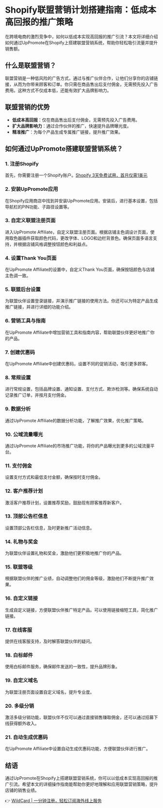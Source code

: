# Shopify联盟营销计划搭建指南：低成本高回报的推广策略

在跨境电商的激烈竞争中，如何以低成本实现高回报的推广引流？本文将详细介绍如何通过UpPromote在Shopify上搭建联盟营销系统，帮助你轻松吸引流量并提升销售额。

## 什么是联盟营销？

联盟营销是一种低风险的广告方式，通过与推广伙伴合作，让他们分享你的店铺链接，从而为你带来顾客和订单。你只需在商品售出后支付佣金，无需预先投入广告费用。这种方式不仅成本低，还能有效扩大品牌影响力。

## 联盟营销的优势

- **低成本高回报**：仅在商品售出后支付佣金，无需预先投入广告费用。
- **扩大品牌影响力**：通过合作伙伴的推广，快速提升品牌曝光度。
- **精准推广**：为每个产品生成专属推广链接，提升推广效果。

## 如何通过UpPromote搭建联盟营销系统？

### 1. 注册Shopify

首先，你需要注册一个Shopify账户。[Shopify 3天免费试用，首月仅需1美元](https://bit.ly/3Xq89AJ)

### 2. 安装UpPromote应用

在Shopify应用商店中找到并安装UpPromote应用。安装后，进行基本设置，包括导航栏的PIN功能、子路径设置等。

### 3. 自定义联盟注册页面

进入UpPromote Affiliate，自定义联盟注册页面。根据店铺主色调设计页面，使用取色器插件获取颜色代码，更改字体、LOGO和边栏背景色。确保页面多语言支持，并根据店铺风格调整按钮颜色和利益点。

### 4. 设置Thank You页面

在UpPromote Affiliate的设置中，自定义Thank You页面，确保按钮颜色与店铺主色调一致。

### 5. 联盟后台设置

为联盟伙伴设置登录链接，并演示推广链接的使用方法。你还可以为特定产品生成推广链接，并进行详细的功能介绍。

### 6. 营销工具与指南

在UpPromote Affiliate中增加营销工具和指南内容，帮助联盟伙伴更好地推广你的产品。

### 7. 创建优惠码

在UpPromote Affiliate中创建优惠码，设置不同的促销活动，吸引更多顾客。

### 8. 常规设置

进行常规设置，包括品牌设置、通知设置、支付方式、欺诈检测等。确保系统自动记录推广订单，并按月支付佣金。

### 9. 数据分析

通过UpPromote Affiliate的数据分析功能，了解推广效果，优化推广策略。

### 10. 公域流量曝光

通过UpPromote Affiliate的市场推广功能，将你的产品曝光到更多的公域流量平台。

### 11. 支付佣金

设置支付方式和最低支付金额，确保按时支付佣金。

### 12. 客户推荐计划

激活客户推荐计划，设置推荐奖励，鼓励现有顾客推荐新客户。

### 13. 顶部公告栏信息

设置顶部公告栏信息，及时更新推广活动信息。

### 14. 礼物与奖金

为联盟伙伴设置礼物和奖金，激励他们更积极地推广你的产品。

### 15. 联盟等级

根据联盟伙伴的推广业绩，自动调整他们的佣金等级，激励他们不断提升推广效果。

### 16. 自定义链接

生成自定义链接，方便联盟伙伴推广特定产品。可以使用链接缩短工具，简化推广链接。

### 17. 在线客服

提供在线客服支持，及时解答联盟伙伴的疑问。

### 18. 白标邮件

使用白标邮件服务，确保邮件发送的一致性，提升品牌形象。

### 19. 自定义域名

为联盟注册页面设置自定义域名，提升专业度。

### 20. 多级分销

激活多级分销功能，联盟伙伴不仅可以通过直接销售赚取佣金，还可以通过招募下线获得额外收入。

### 21. 自动生成优惠码

在UpPromote Affiliate中设置自动生成优惠码功能，方便联盟伙伴进行推广。

## 结语

通过UpPromote在Shopify上搭建联盟营销系统，你可以以低成本实现高回报的推广引流。希望本文的详细操作指南能帮助你更好地理解和应用联盟营销策略，提升店铺的销售业绩。

👉 [WildCard | 一分钟注册，轻松订阅海外线上服务](https://bbtdd.com/WildCard)